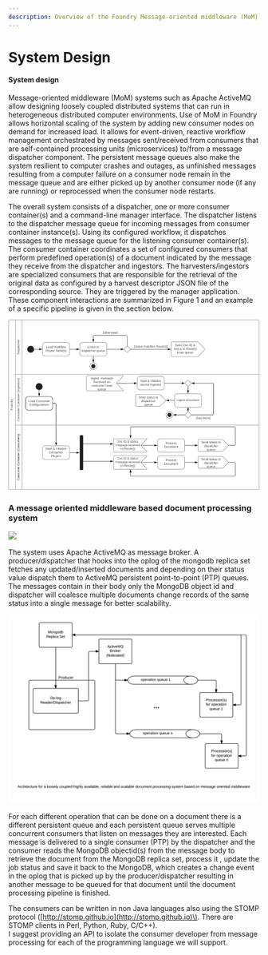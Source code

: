 ```yaml
---
description: Overview of the Foundry Message-oriented middleware (MoM) system
---
```


# System Design

#### System design <a id="129408862"></a>

Message-oriented middleware \(MoM\) systems such as Apache ActiveMQ allow designing loosely coupled distributed systems that can run in heterogeneous distributed computer environments. Use of MoM in Foundry allows horizontal scaling of the system by adding new consumer nodes on demand for increased load. It allows for event-driven, reactive workflow management orchestrated by messages sent/received from consumers that are self-contained processing units \(microservices\) to/from a message dispatcher component. The persistent message queues also make the system resilient to computer crashes and outages, as unfinished messages resulting from a computer failure on a consumer node remain in the message queue and are either picked up by another consumer node \(if any are running\) or reprocessed when the consumer node restarts.

The overall system consists of a dispatcher, one or more consumer container\(s\) and a command-line manager interface. The dispatcher listens to the dispatcher message queue for incoming messages from consumer container instance\(s\). Using its configured workflow, it dispatches messages to the message queue for the listening consumer container\(s\). The consumer container coordinates a set of configured consumers that perform predefined operation\(s\) of a document indicated by the message they receive from the dispatcher and ingestors. The harvesters/ingestors are specialized consumers that are responsible for the retrieval of the original data as configured by a harvest descriptor JSON file of the corresponding source. They are triggered by the manager application. These component interactions are summarized in Figure 1 and an example of a specific pipeline is given in the section below.

![Figure 1: Foundry dispatcher and consumer container unified modeling language activity diagram.](../.gitbook/assets/image%20%2812%29.png)

### A message oriented middleware based document processing system

![](images/mongodb_ms_diag.png)

The system uses Apache ActiveMQ as message broker. A producer/dispatcher that hooks into the oplog of the mongodb replica set fetches any updated/inserted documents and depending on their status value dispatch them to ActiveMQ persistent point-to-point \(PTP\) queues. The messages contain in their body only the MongoDB object id and dispatcher will coalesce multiple documents change records of the same status into a single message for better scalability.

![](../.gitbook/assets/image%20%2822%29.png)

For each different operation that can be done on a document there is a different persistent queue and each persistent queue serves multiple concurrent consumers that listen on messages they are interested. Each message is delivered to a single consumer \(PTP\) by the dispatcher and the consumer reads the MongoDB objectid\(s\) from the message body to retrieve the document from the MongoDB replica set, process it , update the job status and save it back to the MongoDB, which creates a change event in the oplog that is picked up by the producer/dispatcher resulting in another message to be queued for that document until the document processing pipeline is finished.

The consumers can be written in non Java languages also using the STOMP protocol \([http://stomp.github.io](http://stomp.github.io)\). There are STOMP clients in Perl, Python, Ruby, C/C++\).  
I suggest providing an API to isolate the consumer developer from message processing for each of the programming language we will support.

